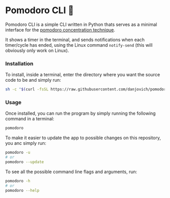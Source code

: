 # Pomodoro CLI 🍅

Pomodoro CLI is a simple CLI written in Python thats serves as a minimal interface for the [pomodoro concentration technique](https://en.wikipedia.org/wiki/Pomodoro_Technique). 

It shows a timer in the terminal, and sends notifications when each timer/cycle has ended, using the Linux command `notify-send` (this will obviously only work on Linux). 

### Installation
To install, inside a terminal, enter the directory where you want the source code to be and simply run:

```bash
sh -c "$(curl -fsSL https://raw.githubusercontent.com/danjovich/pomodoro-cli/main/scripts/install.sh)"
```

### Usage
Once installed, you can run the program by simply running the following command in a terminal:

```bash
pomodoro
```

To make it easier to update the app to possible changes on this repository, you anc simply run:

```bash
pomodoro -u
# or
pomodoro --update
```

To see all the possible command line flags and arguments, run:

```bash
pomodoro -h
# or
pomodoro --help
```

